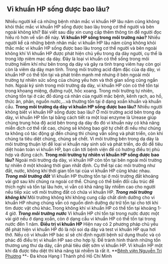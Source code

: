 ## ️ Vi khuẩn HP sống được bao lâu?

Nhiều người kể cả những bệnh nhân mắc vi khuẩn HP lâu năm cũng không khỏi thắc mắc vi khuẩn HP sống được bao lâu trong cơ thể người và bên ngoài không khí? Bài viết sau đây xin cung cấp thêm thông tin để người đọc hiểu rõ hơn về vấn đề này.
**Vi khuẩn HP sống trong môi trường nào?**
Nhiều người kể cả những bệnh nhân mắc vi khuẩn HP lâu năm cũng không khỏi thắc mắc vi khuẩn HP sống được bao lâu trong cơ thể người và bên ngoài không khí
Vi khuẩn HP được phát hiện chủ yếu trong dạ dày người, cụ thể là trong lớp niêm mạc dạ dày. Đây là loại vi khuẩn có thể sống trong môi trường hiếm khí như bên trong dạ dày và gây ra tình trạng viêm hay còn gọi còn là viêm dạ dày mạn tính.
Trong môi trường acid đậm đặc của dạ dày, vi khuẩn HP có thể tồn tại và phát triển mạnh mẽ nhưng ở bên ngoài môi trường tự nhiên sức sống của chúng yếu hơn và thời gian sống cũng ngắn hơn.
Ngoài ký sinh trong môi trường dạ dày, vi khuẩn HP còn có thể tồn tại trong khoang miệng, đường ruột, hốc xoang.
Trong môi trường tự nhiên, chúng tồn tại ở các đồ dùng cá nhân của người mắc bệnh, kênh rạch, ao hồ, thức ăn, phân, nguồn nước,…và thường tồn tại ở dạng xoắn khuẩn và khuẩn cầu.
**Trong môi trường dạ dày vi khuẩn HP sống được bao lâu?**
Nhiều người không biết vi khuẩn HP sống được bao lâu?
Ở môi trường acid bên trong dạ dày, vi khuẩn HP tồn tại bằng cách tiết ra một loại enzyme là Urease giúp chúng trung hòa độ acid bên trong dạ dày đo đó vi khuẩn này có khả năng miễn dịch cơ thể rất cao, chúng sẽ không bao giờ tự chết đi nếu như chúng ta không có tác động gì đến chúng thì chúng vẫn sống và phát triển, còn khi chúng ta tiêu diệt chúng, chúng sẽ chết.
Vì môi trường bên trong dạ dày là môi trường thuận lợi để loại vi khuẩn này sinh sôi và phát triển, do đó để tiêu diệt hoàn toàn vi khuẩn HP, bạn cần tới bệnh viện để có hướng điều trị phù hợp và đúng cách.
**Trong môi trường tự nhiên vi khuẩn HP sống được bao lâu?**
Ngoài môi trường dạ dày, vi khuẩn HP còn tồn tại bên ngoài môi trường tự nhiên ở một khoảng thời gian nhất định. Cụ thể tại các môi trường như đất, nước, không khí thời gian tổn tại của vi khuẩn HP cũng khác nhau.
**_Trong môi trường đất_**
Vi khuẩn HP thường tồn tại ở môi trường đất khoảng vài giờ sau khi chúng ra ngoài cơ thể. Chúng có thể biến đối cấu trúc để thích nghi và tồn tại lâu hơn, vì vẫn có khả năng lây nhiễm cao cho người nếu tiếp xúc với môi trường đất có chứa vi khuẩn HP.
_**Trong môi trường không khí**_
Môi trường không khí không cung cấp chất dinh dưỡng cho vi khuẩn HP nhưng chúng vẫn có nguồn dinh dưỡng dự trữ tồn tại cho tới khi tìm được vật chủ khác.Trong không khí vi khuẩn HP có thể tồn tại khoảng 1-4 giờ.
**_Trong môi trường nước_**
Vi khuẩn HP chỉ tồn tại trong nước được một vài giờ nếu ở dạng xoắn, còn ở dạng cầu vi khuẩn HP có thể tồn tại trong nước đến 1 năm.
**Điều trị vi khuẩn HP**
Hiện nay có 2 phương pháp chủ yếu để phát hiện vi khuẩn HP đó là nội soi dạ dày và test vi khuẩn HP qua hơi thở. Nếu có vi khuẩn HP bác sĩ sẽ chỉ định người bệnh sử dụng thuốc và có phác đồ điều trị vi khuẩn HP sao cho hợp lý. Để tránh hình thành những tổn thương ung thư dạ dày, cần phải tiêu diệt sớm vi khuẩn HP. Vi khuẩn HP một khi đã được tiêu diệt thì khả năng tái nhiễm là rất ít.
**[Bệnh viện Nguyễn Tri Phương](https://bvnguyentriphuong.com.vn/) **- Đa khoa Hạng I Thành phố Hồ Chí Minh

